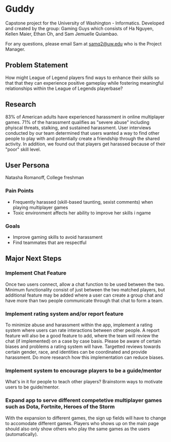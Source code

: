 # Guddy
Capstone project for the University of Washington - Informatics. Developed and created by the group: Gaming Guys which consists of Ha Nguyen, Kellen Maier, Ethan Oh, and Sam Jemuelle Quiambao.

For any questions, please email Sam at samq2@uw.edu who is the Project Manager. 

## Problem Statement
How might League of Legend players find ways to enhance their skills so that that they can experience positive gameplay while fostering meaningful relationships within the League of Legends playerbase?

## Research
83% of American adults have experienced harassment in online multiplayer games. 71% of the harassment qualifies as "severe abuse" including phyiscal threats, stalking, and sustained harassment. User interviews conducted by our team determined that users wanted a way to find other people to play with and potentially create a friendship through the shared activity. In addition, we found out that players get harassed because of their "poor" skill level. 

## User Persona
Natasha Romanoff, College freshman

### Pain Points
- Frequently harassed (skill-based taunting, sexist comments) when playing multiplayer games
- Toxic environment affects her ability to improve her skills i ngame

### Goals
- Improve gaming skills to avoid harassment
- Find teammates that are respectful


## Major Next Steps
### Implement Chat Feature
Once two users connect, allow a chat function to be used between the two. Minimum functionality consist of just between the two matched players, but additional feature may be added where a user can create a group chat and have more than two people communicate through that chat to form a team. 

### Implement rating system and/or report feature
To minimize abuse and harassment within the app, implement a rating system where users can rate interactions between other people. A report feature will also be a good feature to add, where the team will review the chat (if implemented) on a case by case basis. Please be aware of certain biases and problems a rating system will have. Targetted reviews towards certain gender, race, and identities can be coordinated and provide harassment. Do more research how this implementation can reduce biases. 

### Implement system to encourage players to be a guide/mentor
What's in it for people to teach other players? Brainstorm ways to motivate users to be guide/mentor.

### Expand app to serve different competetive multiplayer games such as Dota, Fortnite, Heroes of the Storm
With the expansion to different games, the sign up fields will have to change to accomodate different games. Players who shows up on the main page should also only show others who play the same games as the users (automatically). 

